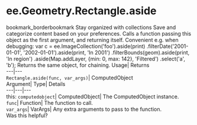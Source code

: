  
#  ee.Geometry.Rectangle.aside 
bookmark_borderbookmark Stay organized with collections  Save and categorize content based on your preferences.
Calls a function passing this object as the first argument, and returning itself. Convenient e.g. when debugging: 
var c = ee.ImageCollection('foo').aside(print)
.filterDate('2001-01-01', '2002-01-01').aside(print, 'In 2001')
.filterBounds(geom).aside(print, 'In region')
.aside(Map.addLayer, {min: 0, max: 142}, 'Filtered')
.select('a', 'b');
Returns the same object, for chaining.
Usage| Returns  
---|---  
`Rectangle.aside(func, var_args)`| ComputedObject  
Argument| Type| Details  
---|---|---  
this: `computedobject`| ComputedObject| The ComputedObject instance.  
`func`| Function| The function to call.  
`var_args`| VarArgs| Any extra arguments to pass to the function.  
Was this helpful?
